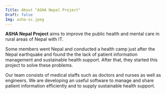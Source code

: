 ```yaml
---
Title: About "ASHA Nepal Project"
Draft: false
Img: asha-sc.jpeg
---
```


**ASHA Nepal Project** aims to improve the public health and mental care in rural areas of Nepal with IT.

Some members went Nepal and conducted a health camp just after the Nepal earthquake and found the the lack of patient information management and sustainable health support. After that, they started this project to solve these problems.

Our team consists of medical staffs such as doctors and nurses as well as engineers. We are developing an useful software to manage and share patient information efficiently and to supply sustainable health support.
